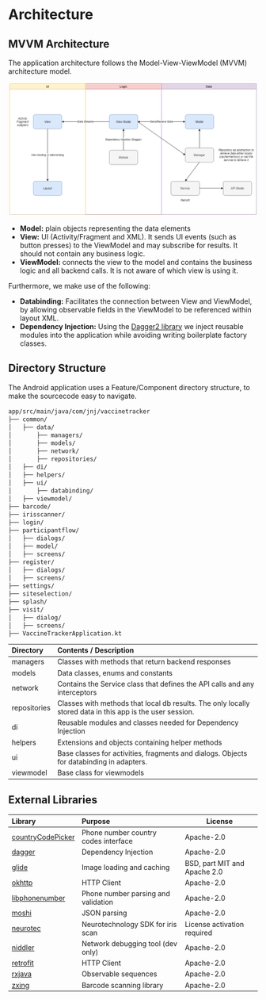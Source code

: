 # Architecture

## MVVM Architecture

The application architecture follows the Model-View-ViewModel (MVVM) architecture model.

![Login](images/mvvm.png)

* **Model:** plain objects representing the data elements
* **View:** UI (Activity/Fragment and XML). It sends UI events (such as button presses) to the ViewModel and may subscribe for results. It should not contain any business logic.
* **ViewModel:** connects the view to the model and contains the business logic and all backend calls. It is not aware of which view is using it.

Furthermore, we make use of the following:

* **Databinding:** Facilitates the connection between View and ViewModel, by  allowing observable fields in the ViewModel to be referenced within layout XML.
* **Dependency Injection:** Using the [Dagger2 library](https://github.com/google/dagger) we inject reusable modules into the application while avoiding writing boilerplate factory classes.

## Directory Structure

The Android application uses a Feature/Component directory structure, to make the sourcecode easy to navigate.

``` text
app/src/main/java/com/jnj/vaccinetracker
├── common/
│   ├── data/
│       ├── managers/
│       ├── models/
│       ├── network/
│       ├── repositories/
│   ├── di/
│   ├── helpers/
│   ├── ui/
│       ├── databinding/
│   ├── viewmodel/
├── barcode/
├── irisscanner/
├── login/
├── participantflow/
│   ├── dialogs/
│   ├── model/
│   ├── screens/
├── register/
│   ├── dialogs/
│   ├── screens/
├── settings/
├── siteselection/
├── splash/
├── visit/
│   ├── dialog/
│   ├── screens/
├── VaccineTrackerApplication.kt
```

| Directory     | Contents / Description                              |
|:--------------|:----------------------------------------------------|
| managers      | Classes with methods that return backend responses  |
| models        | Data classes, enums and constants  |
| network       | Contains the Service class that defines the API calls and any interceptors  |
| repositories  | Classes with methods that local db results. The only locally stored data in this app is the user session.  |
| di            | Reusable modules and classes needed for Dependency Injection  |
| helpers       | Extensions and objects containing helper methods  |
| ui            | Base classes for activities, fragments and dialogs. Objects for databinding in adapters.  |
| viewmodel     | Base class for viewmodels  |

## External Libraries

| Library                                                                   | Purpose                               | License                        |
|:--------------------------------------------------------------------------|:--------------------------------------|--------------------------------|
| [countryCodePicker](https://github.com/hbb20/CountryCodePickerProject)    | Phone number country codes interface  | Apache-2.0                     |
| [dagger](https://github.com/google/dagger)                                | Dependency Injection                  | Apache-2.0                     |
| [glide](https://github.com/bumptech/glide)                                | Image loading and caching             | BSD, part MIT and Apache 2.0   |
| [okhttp](https://github.com/square/okhttp)                                | HTTP Client                           | Apache-2.0                     |
| [libphonenumber](https://github.com/google/libphonenumber)                | Phone number parsing and validation   | Apache-2.0                     |
| [moshi](https://github.com/square/moshi)                                  | JSON parsing                          | Apache-2.0                     |
| [neurotec](https://www.neurotechnology.com/verieye.html)                  | Neurotechnology SDK for iris scan     | License activation required    |
| [niddler](https://github.com/icapps/niddler)                              | Network debugging tool (dev only)     | Apache-2.0                     |
| [retrofit](https://github.com/square/retrofit)                            | HTTP Client                           | Apache-2.0                     |
| [rxjava](https://github.com/ReactiveX/RxJava)                             | Observable sequences                  | Apache-2.0                     |
| [zxing](https://github.com/zxing/zxing)                                   | Barcode scanning library              | Apache-2.0                     |
